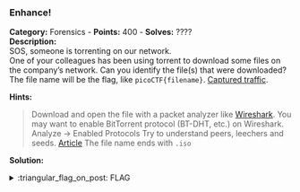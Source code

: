 ### Enhance!
**Category:** Forensics - **Points:** 400 - **Solves:** ????  
**Description:**  
SOS, someone is torrenting on our network.  
One of your colleagues has been using torrent to download some files on the company’s network. Can you identify the file(s) that were downloaded?  
The file name will be the flag, like `picoCTF{filename}`. [Captured traffic](./torrent.pcap/).

**Hints:**  
> Download and open the file with a packet analyzer like [Wireshark](https://www.wireshark.org/).
> You may want to enable BitTorrent protocol (BT-DHT, etc.) on Wireshark. Analyze -> Enabled Protocols
> Try to understand peers, leechers and seeds. [Article](https://www.techworm.net/2017/03/seeds-peers-leechers-torrents-language.html)
> The file name ends with `.iso`

**Solution:**  


<details>
  <summary>:triangular_flag_on_post: FLAG</summary>

  ```
  picoCTF{}
  ```
</details>
